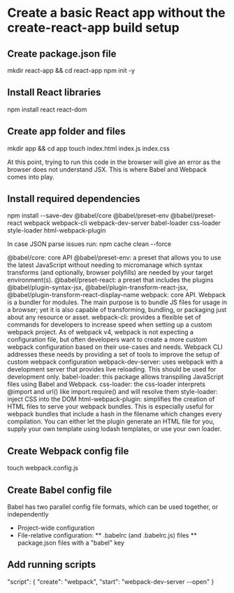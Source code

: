 # Create a basic React app without the create-react-app build setup

## Create package.json file
mkdir react-app && cd react-app
npm init -y

## Install React libraries
npm install react react-dom

## Create app folder and files
mkdir app && cd app
touch index.html index.js index.css

At this point, trying to run this code in the browser will give an error as the browser does not understand JSX. This is where Babel and Webpack comes into play.

## Install required dependencies
npm install --save-dev @babel/core @babel/preset-env @babel/preset-react webpack webpack-cli webpack-dev-server babel-loader css-loader style-loader html-webpack-plugin

In case JSON parse issues run: npm cache clean --force

@babel/core: core API
@babel/preset-env: a preset that allows you to use the latest JavaScript without needing to micromanage which syntax transforms (and optionally, browser polyfills) are needed by your target environment(s).
@babel/preset-react: a preset that includes the plugins @babel/plugin-syntax-jsx, @babel/plugin-transform-react-jsx, @babel/plugin-transform-react-display-name
webpack: core API. Webpack is a bundler for modules. The main purpose is to bundle JS files for usage in a browser; yet it is also capable of transforming, bundling, or packaging just about any resource or asset.
webpack-cli: provides a flexible set of commands for developers to increase speed when setting up a custom webpack project. As of webpack v4, webpack is not expecting a configuration file, but often developers want to create a more custom webpack configuration based on their use-cases and needs. Webpack CLI addresses these needs by providing a set of tools to improve the setup of custom webpack configuration
webpack-dev-server: uses webpack with a development server that provides live reloading. This should be used for development only.
babel-loader: this package allows transpiling JavaScript files using Babel and Webpack.
css-loader: the css-loader interprets @import and url() like import.require() and will resolve them
style-loader: inject CSS into the DOM
html-webpack-plugin: simplifies the creation of HTML files to serve your webpack bundles. This is especially useful for webpack bundles that include a hash in the filename which changes every compilation. You can either let the plugin generate an HTML file for you, supply your own template using lodash templates, or use your own loader.

## Create Webpack config file
touch webpack.config.js

## Create Babel config file
Babel has two parallel config file formats, which can be used together, or independently
* Project-wide configuration
* File-relative configuration:
** .babelrc (and .babelrc.js) files
** package.json files with a "babel" key

## Add running scripts
"script": {
  "create": "webpack",
  "start": "webpack-dev-server --open"
}
